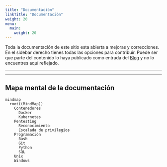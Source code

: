 ```yaml
---
title: "Documentación"
linkTitle: "Documentación"
weight: 20
menu:
  main:
    weight: 20
---
```


Toda la documentación de este sitio esta abierta a mejoras y correcciones. En el sidebar derecho tienes todas las opciones para contribuir. Puede ser que parte del contenido lo haya publicado como entrada del [Blog](/blog/) y no lo encuentres aquí reflejado. 

---
---

## Mapa mental de la documentación


```mermaid
mindmap
  root((MindMap))
    Contenedores
      Docker
      Kubernetes
    Pentesting
      Reconocimiento
      Escalada de privilegios
    Programación
      Bash
      Git
      Python
      SQL
    Unix
    Windows
```